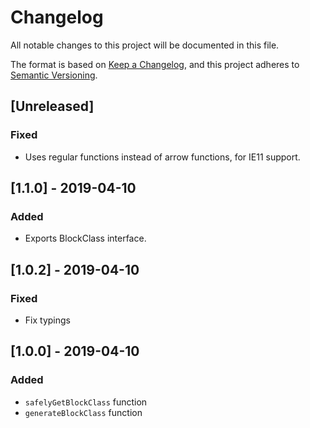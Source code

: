 # Changelog
All notable changes to this project will be documented in this file.

The format is based on [Keep a Changelog](https://keepachangelog.com/en/1.0.0/),
and this project adheres to [Semantic Versioning](https://semver.org/spec/v2.0.0.html).

## [Unreleased]
### Fixed
- Uses regular functions instead of arrow functions, for IE11 support.

## [1.1.0] - 2019-04-10

### Added
- Exports BlockClass interface.

## [1.0.2] - 2019-04-10

### Fixed

- Fix typings

## [1.0.0] - 2019-04-10

### Added

- `safelyGetBlockClass` function
- `generateBlockClass` function
